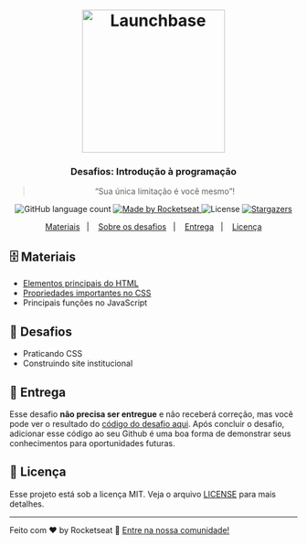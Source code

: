 <h1 align="center">
    <img alt="Launchbase" src="https://rocketseat-cdn.s3-sa-east-1.amazonaws.com/bootcamp-launchbase.png" width="250px" />
</h1>

<h3 align="center">
  Desafios: Introdução à programação
</h3>

<blockquote align="center">“Sua única limitação é você mesmo”!</blockquote>

<p align="center">
  <img alt="GitHub language count" src="https://img.shields.io/github/languages/count/rocketseat/bootcamp-launchbase-desafios-01?color=%23F7DF1E">

  <a href="https://rocketseat.com.br">
    <img alt="Made by Rocketseat" src="https://img.shields.io/badge/made%20by-Rocketseat-%23F7DF1E">
  </a>

  <img alt="License" src="https://img.shields.io/badge/license-MIT-%23F7DF1E">

  <a href="https://github.com/Rocketseat/bootcamp-launchbase-desafios-01/stargazers">
    <img alt="Stargazers" src="https://img.shields.io/github/stars/rocketseat/bootcamp-launchbase-desafios-01?style=social">
  </a>
</p>

<p align="center">
  <a href="#-materiais">Materiais</a>&nbsp;&nbsp;&nbsp;|&nbsp;&nbsp;&nbsp;
  <a href="#-desafios">Sobre os desafios</a>&nbsp;&nbsp;&nbsp;|&nbsp;&nbsp;&nbsp;
  <a href="#-entrega">Entrega</a>&nbsp;&nbsp;&nbsp;|&nbsp;&nbsp;&nbsp; 
  <a href="#-licença">Licença</a>
</p>

## 🗄 Materiais

- [Elementos principais do HTML](materiais/html.pdf)
- [Propriedades importantes no CSS](materiais/css.pdf)
- Principais funções no JavaScript

## 🚀 Desafios

- Praticando CSS
- Construindo site institucional

## 📅 Entrega

Esse desafio **não precisa ser entregue** e não receberá correção, mas você pode ver o resultado do [código do desafio aqui](https://github.com/Rocketseat/bootcamp-gostack-desafio-01/blob/master/index.js). Após concluir o desafio, adicionar esse código ao seu Github é uma boa forma de demonstrar seus conhecimentos para oportunidades futuras.

## 📝 Licença

Esse projeto está sob a licença MIT. Veja o arquivo [LICENSE](LICENSE.md) para mais detalhes.

---

Feito com ♥ by Rocketseat :wave: [Entre na nossa comunidade!](https://discordapp.com/invite/gCRAFhc)
